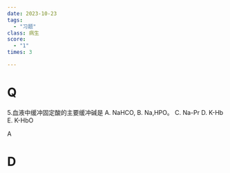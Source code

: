 ```yaml
---
date: 2023-10-23
tags:
  - "习题"
class: 病生
score:
  - "1"
times: 3

---
```



# Q
5.血液中缓冲固定酸的主要缓冲碱是
A. NaHCO, B. Na,HPO。 C. Na-Pr D. K-Hb E. K-HbO




A





# D